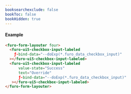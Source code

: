 ```yaml
---
booksearchexclude: false
bookToc: false
bookHidden: true
---
```

#### Example
<script type="module" src="/init.js"></script>
<furo-demo-snippet>
<template>
<furo-form-layouter four>
<furo-ui5-checkbox-input-labeled
    ƒ-bind-data="--doExp(*.furo_data_checkbox_input)"
 ></furo-ui5-checkbox-input-labeled>
<furo-ui5-checkbox-input-labeled
    value-state="Success"
    label="label"
    placeholder="placeholder"
    ƒ-bind-data="--doExp(*.furo_data_checkbox_input)"
 ></furo-ui5-checkbox-input-labeled>
</furo-form-layouter>
<furo-data-object
  type="experiment.Experiment"
  @-object-ready="--doExp"
></furo-data-object>
</template>
</furo-demo-snippet>

```html
<furo-form-layouter four>
  <furo-ui5-checkbox-input-labeled
    ƒ-bind-data="--doExp(*.furo_data_checkbox_input)"
  ></furo-ui5-checkbox-input-labeled>
  <furo-ui5-checkbox-input-labeled
      value-state="Success"
      text="Override"
      ƒ-bind-data="--doExp(*.furo_data_checkbox_input)"
   ></furo-ui5-checkbox-input-labeled>
</furo-form-layouter>
```

